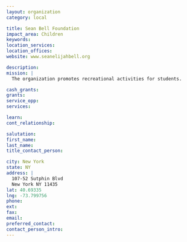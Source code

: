 ```yaml
---
layout: organization
category: local

title: Sean Bell Foundation
impact_area: Children
keywords: 
location_services: 
location_offices: 
website: www.seanelijahbell.org

description: 
mission: |
  The organization promotes recreational activities for students.

cash_grants: 
grants: 
service_opp: 
services: 

learn: 
cont_relationship: 

salutation: 
first_name: 
last_name: 
title_contact_person: 

city: New York
state: NY
address: |
  107-52 Sutphin Blvd  
  New York NY 11435
lat: 40.69335
lng: -73.799756
phone: 
ext: 
fax: 
email: 
preferred_contact: 
contact_person_intro: 
---
```

